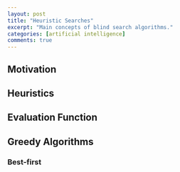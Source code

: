 ```yaml
---
layout: post
title: "Heuristic Searches"
excerpt: "Main concepts of blind search algorithms."
categories: [artificial intelligence]
comments: true
---
```


## Motivation

## Heuristics

## Evaluation Function

## Greedy Algorithms

### Best-first
